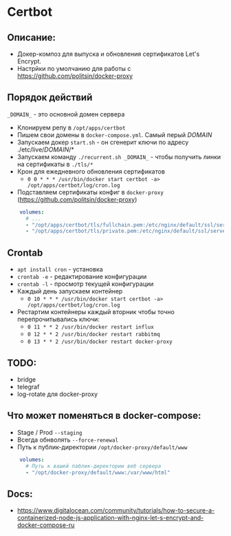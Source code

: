 # Certbot

## Описание:
* Докер-композ для выпуска и обновления сертификатов Let's Encrypt.
* Настрйки по умолчанию для работы с https://github.com/politsin/docker-proxy

## Порядок действий
`_DOMAIN_` - это основной домен сервера
* Клонируем репу в `/opt/apps/certbot`
* Пишем свои домены в `docker-compose.yml`. Самый перый _DOMAIN_
* Запускаем докер `start.sh` - он сгенерит ключи по адресу ./etc/live/_DOMAIN_/*
* Запускаем команду `./recurrent.sh _DOMAIN_` - чтобы получить линки на сертификаты в `./tls/*`
* Крон для ежедневного обновления сертификатов
  - `0 0 * * * /usr/bin/docker start certbot -a> /opt/apps/certbot/log/cron.log`
* Подставляем сертификаты конфиг в `docker-proxy` (https://github.com/politsin/docker-proxy)
```yml
    volumes:
      # ...
      - "/opt/apps/certbot/tls/fullchain.pem:/etc/nginx/default/ssl/server.crt:ro"
      - "/opt/apps/certbot/tls/private.pem:/etc/nginx/default/ssl/server.key:ro"
```

## Crontab
* `apt install cron` - установка
* `crontab -e` - редактирование конфигурации
* `crontab -l` - просмотр текущей конфигурации
* Каждый день запускаем контейнер
  - `0 10 * * * /usr/bin/docker start certbot -a> /opt/apps/certbot/log/cron.log`
* Рестартим контейнеры каждый вторник чтобы точно перепрочитывались ключи:
  - `0 11 * * 2 /usr/bin/docker restart influx`
  - `0 12 * * 2 /usr/bin/docker restart rabbitmq`
  - `0 13 * * 2 /usr/bin/docker restart docker-proxy`

## TODO:
  - bridge
  - telegraf
  - log-rotate для docker-proxy

## Что может поменяться в docker-compose:
* Stage / Prod  `--staging`
* Всегда обнволять `--force-renewal`
* Путь к публик-директории `/opt/docker-proxy/default/www`
```yml
    volumes:
      # Путь к вашей паблик-директории веб сервера
      - "/opt/docker-proxy/default/www:/var/www/html"
```


## Docs:
* https://www.digitalocean.com/community/tutorials/how-to-secure-a-containerized-node-js-application-with-nginx-let-s-encrypt-and-docker-compose-ru

